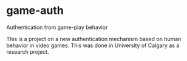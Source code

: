 game-auth
=========

Authentication from game-play behavior

This is a project on a new authentication mechanism based on human behavior in video games. 
This was done in University of Calgary as a research project. 
